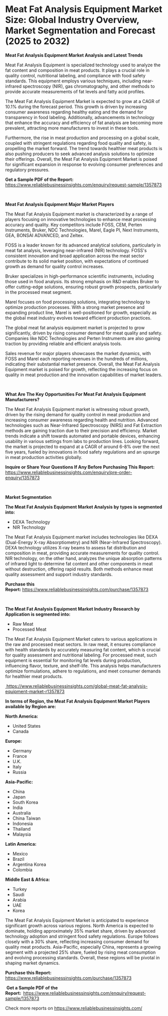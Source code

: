<p><h1>Meat Fat Analysis Equipment Market Size: Global Industry Overview, Market Segmentation and Forecast (2025 to 2032)</h1></p><p><strong>Meat Fat Analysis Equipment Market Analysis and Latest Trends</strong></p>
<p><p>Meat Fat Analysis Equipment is specialized technology used to analyze the fat content and composition in meat products. It plays a crucial role in quality control, nutritional labeling, and compliance with food safety standards. This equipment employs various techniques, including near-infrared spectroscopy (NIR), gas chromatography, and other methods to provide accurate measurements of fat levels and fatty acid profiles.</p><p>The Meat Fat Analysis Equipment Market is expected to grow at a CAGR of 10.1% during the forecast period. This growth is driven by increasing consumer awareness regarding healthy eating and the demand for transparency in food labeling. Additionally, advancements in technology that enhance the accuracy and efficiency of fat analysis are becoming more prevalent, attracting more manufacturers to invest in these tools. </p><p>Furthermore, the rise in meat production and processing on a global scale, coupled with stringent regulations regarding food quality and safety, is propelling the market forward. The trend towards healthier meat products is also pushing producers to seek advanced analysis solutions to optimize their offerings. Overall, the Meat Fat Analysis Equipment Market is poised for significant expansion in response to evolving consumer preferences and regulatory pressures.</p></p>
<p><strong>Get a Sample PDF of the Report:&nbsp;</strong> <a href="https://www.reliablebusinessinsights.com/enquiry/request-sample/1357873?utm_campaign=3494&utm_medium=2&utm_source=Github&utm_content=ia&utm_term=11042025&utm_id=meat-fat-analysis-equipment">https://www.reliablebusinessinsights.com/enquiry/request-sample/1357873</a></p>
<p>&nbsp;</p>
<p><strong>Meat Fat Analysis Equipment Major Market Players</strong></p>
<p><p>The Meat Fat Analysis Equipment market is characterized by a range of players focusing on innovative technologies to enhance meat processing accuracy and quality. Key competitors include FOSS, CEM, Perten Instruments, Bruker, NDC Technologies, Marel, Eagle PI, Next Instruments, GEA, BONSAI ADVANCED, and Zeltex.</p><p>FOSS is a leader known for its advanced analytical solutions, particularly in meat fat analysis, leveraging near-infrared (NIR) technology. FOSS's consistent innovation and broad application across the meat sector contribute to its solid market position, with expectations of continued growth as demand for quality control increases.</p><p>Bruker specializes in high-performance scientific instruments, including those used in food analysis. Its strong emphasis on R&D enables Bruker to offer cutting-edge solutions, ensuring robust growth prospects, particularly in the processed meat segment.</p><p>Marel focuses on food processing solutions, integrating technology to optimize production processes. With a strong market presence and expanding product line, Marel is well-positioned for growth, especially as the global meat industry evolves toward efficient production practices.</p><p>The global meat fat analysis equipment market is projected to grow significantly, driven by rising consumer demand for meat quality and safety. Companies like NDC Technologies and Perten Instruments are also gaining traction by providing reliable and efficient analysis tools.</p><p>Sales revenue for major players showcases the market dynamics, with FOSS and Marel each reporting revenues in the hundreds of millions, indicating their substantial market presence. Overall, the Meat Fat Analysis Equipment market is poised for growth, reflecting the increasing focus on quality in meat production and the innovation capabilities of market leaders.</p></p>
<p>&nbsp;</p>
<p><strong>What Are The Key Opportunities For Meat Fat Analysis Equipment Manufacturers?</strong></p>
<p><p>The Meat Fat Analysis Equipment market is witnessing robust growth, driven by the rising demand for quality control in meat production and increasing consumer awareness regarding health and nutrition. Advanced technologies such as Near-Infrared Spectroscopy (NIRS) and Fat Extraction methods are gaining traction due to their precision and efficiency. Market trends indicate a shift towards automated and portable devices, enhancing usability in various settings from labs to production lines. Looking forward, the market is projected to expand at a CAGR of around 6-8% over the next five years, fueled by innovations in food safety regulations and an upsurge in meat production activities globally.</p></p>
<p><strong>Inquire or Share Your Questions If Any Before Purchasing This Report:</strong> <a href="https://www.reliablebusinessinsights.com/enquiry/pre-order-enquiry/1357873?utm_campaign=3494&utm_medium=2&utm_source=Github&utm_content=ia&utm_term=11042025&utm_id=meat-fat-analysis-equipment">https://www.reliablebusinessinsights.com/enquiry/pre-order-enquiry/1357873</a></p>
<p>&nbsp;</p>
<p><strong>Market Segmentation</strong></p>
<p><strong>The Meat Fat Analysis Equipment Market Analysis by types is segmented into:</strong></p>
<p><ul><li>DEXA Technology</li><li>NIR Technology</li></ul></p>
<p><p>The Meat Fat Analysis Equipment market includes technologies like DEXA (Dual-Energy X-ray Absorptiometry) and NIR (Near-Infrared Spectroscopy). DEXA technology utilizes X-ray beams to assess fat distribution and composition in meat, providing accurate measurements for quality control. NIR technology, on the other hand, analyzes the unique absorption patterns of infrared light to determine fat content and other components in meat without destruction, offering rapid results. Both methods enhance meat quality assessment and support industry standards.</p></p>
<p><strong>Purchase this Report:&nbsp;</strong><a href="https://www.reliablebusinessinsights.com/purchase/1357873?utm_campaign=3494&utm_medium=2&utm_source=Github&utm_content=ia&utm_term=11042025&utm_id=meat-fat-analysis-equipment">https://www.reliablebusinessinsights.com/purchase/1357873</a></p>
<p>&nbsp;</p>
<p><strong>The Meat Fat Analysis Equipment Market Industry Research by Application is segmented into:</strong></p>
<p><ul><li>Raw Meat</li><li>Processed Meat</li></ul></p>
<p><p>The Meat Fat Analysis Equipment Market caters to various applications in the raw and processed meat sectors. In raw meat, it ensures compliance with health standards by accurately measuring fat content, which is crucial for quality assessment and nutritional labeling. For processed meat, such equipment is essential for monitoring fat levels during production, influencing flavor, texture, and shelf-life. This analysis helps manufacturers optimize formulations, adhere to regulations, and meet consumer demands for healthier meat products.</p></p>
<p><a href="https://www.reliablebusinessinsights.com/global-meat-fat-analysis-equipment-market-r1357873?utm_campaign=3494&utm_medium=2&utm_source=Github&utm_content=ia&utm_term=11042025&utm_id=meat-fat-analysis-equipment">&nbsp;https://www.reliablebusinessinsights.com/global-meat-fat-analysis-equipment-market-r1357873</a></p>
<p><strong>In terms of Region, the Meat Fat Analysis Equipment Market Players available by Region are:</strong></p>
<p>
    <p> <strong> North America: </strong>
        <ul>
            <li>United States</li>
            <li>Canada</li>
        </ul>
        </p> 
    <p> <strong> Europe: </strong>
        <ul>
            <li>Germany</li>
            <li>France</li>
            <li>U.K.</li>
            <li>Italy</li>
            <li>Russia</li>
        </ul>
        </p> 
    <p> <strong> Asia-Pacific: </strong>
        <ul>
            <li>China</li>
            <li>Japan</li>
            <li>South Korea</li>
            <li>India</li>
            <li>Australia</li>
            <li>China Taiwan</li>
            <li>Indonesia</li>
            <li>Thailand</li>
            <li>Malaysia</li>
        </ul>
        </p> 
    <p> <strong> Latin America: </strong>
        <ul>
            <li>Mexico</li>
            <li>Brazil</li>
            <li>Argentina Korea</li>
            <li>Colombia</li>
        </ul>
        </p> 
    <p> <strong> Middle East & Africa: </strong>
        <ul>
            <li>Turkey</li>
            <li>Saudi</li>
            <li>Arabia</li>
            <li>UAE</li>
            <li>Korea</li>
        </ul>
    </p>
    </p>
<p><p>The Meat Fat Analysis Equipment Market is anticipated to experience significant growth across various regions. North America is expected to dominate, holding approximately 35% market share, driven by advanced technology adoption and stringent food safety regulations. Europe follows closely with a 30% share, reflecting increasing consumer demand for quality meat products. Asia-Pacific, especially China, represents a growing segment with a projected 25% share, fueled by rising meat consumption and evolving processing standards. Overall, these regions will be pivotal in shaping market dynamics.</p></p>
<p><strong>Purchase this Report: </strong><a href="https://www.reliablebusinessinsights.com/purchase/1357873?utm_campaign=3494&utm_medium=2&utm_source=Github&utm_content=ia&utm_term=11042025&utm_id=meat-fat-analysis-equipment">https://www.reliablebusinessinsights.com/purchase/1357873</a></p>
<p>&nbsp;<strong>Get a Sample PDF of the Report:&nbsp;&nbsp;</strong><a href="https://www.reliablebusinessinsights.com/enquiry/request-sample/1357873?utm_campaign=3494&utm_medium=2&utm_source=Github&utm_content=ia&utm_term=11042025&utm_id=meat-fat-analysis-equipment">https://www.reliablebusinessinsights.com/enquiry/request-sample/1357873</a></p>
<p><strong></strong></p>
<p>Check more reports on <a href="https://www.reliablebusinessinsights.com/?utm_campaign=3494&utm_medium=2&utm_source=Github&utm_content=ia&utm_term=11042025&utm_id=meat-fat-analysis-equipment">https://www.reliablebusinessinsights.com/</a></p>